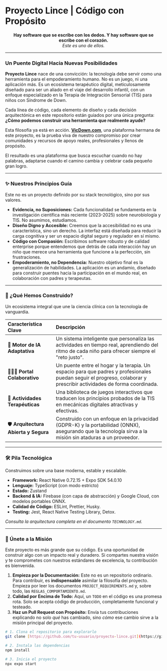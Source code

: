 # Proyecto Lince | Código con Propósito

<p align="center">
  <strong>Hay software que se escribe con los dedos. Y hay software que se escribe con el corazón.</strong>
  <br>
  <em>Este es uno de ellos.</em>
</p>

---

### Un Puente Digital Hacia Nuevas Posibilidades

**Proyecto Lince** nace de una convicción: la tecnología debe servir como una herramienta para el empoderamiento humano. No es un juego, ni una aplicación más. Es un ecosistema terapéutico digital, meticulosamente diseñado para ser un aliado en el viaje del desarrollo infantil, con un enfoque especializado en la Terapia de Integración Sensorial (TIS) para niños con Síndrome de Down.

Cada línea de código, cada elemento de diseño y cada decisión arquitectónica en este repositorio están guiados por una única pregunta: **¿Cómo podemos construir una herramienta que realmente ayude?**

Esta filosofía ya está en acción. **[VicDown.com](https://vicdown.com/)**, una plataforma hermana de este proyecto, es la prueba viva de nuestro compromiso por crear comunidades y recursos de apoyo reales, profesionales y llenos de propósito.

El resultado es una plataforma que busca escuchar cuando no hay palabras, adaptarse cuando el camino cambia y celebrar cada pequeño gran logro.

---

### ✨ Nuestros Principios Guía

Este no es un proyecto definido por su stack tecnológico, sino por sus valores.

* **Evidencia, no Suposiciones:** Cada funcionalidad se fundamenta en la investigación científica más reciente (2023-2025) sobre neurobiología y TIS. No asumimos, estudiamos.
* **Diseño Digno y Accesible:** Creemos que la accesibilidad no es una característica, sino un derecho. La interfaz está diseñada para reducir la carga cognitiva y ser un espacio digital seguro y regulador en sí mismo.
* **Código con Compasión:** Escribimos software robusto y de calidad enterprise porque entendemos que detrás de cada interacción hay un niño que merece una herramienta que funcione a la perfección, sin frustraciones.
* **Empoderamiento, no Dependencia:** Nuestro objetivo final es la generalización de habilidades. La aplicación es un andamio, diseñado para construir puentes hacia la participación en el mundo real, en colaboración con padres y terapeutas.

---

### 🚀 ¿Qué Hemos Construido?

Un ecosistema integral que une la ciencia clínica con la tecnología de vanguardia.

| Característica Clave | Descripción |
| :--- | :--- |
| 🧠 **Motor de IA Adaptativa** | Un sistema inteligente que personaliza las actividades en tiempo real, aprendiendo del ritmo de cada niño para ofrecer siempre el "reto justo". |
| 👨‍👩‍👧 **Portal Colaborativo** | Un puente entre el hogar y la terapia. Un espacio para que padres y profesionales puedan seguir el progreso, colaborar y prescribir actividades de forma coordinada. |
| 🦎 **Actividades Terapéuticas** | Una biblioteca de juegos interactivos que traducen los principios probados de la TIS en mecánicas digitales atractivas y efectivas. |
| 🛡️ **Arquitectura Abierta y Segura** | Construido con un enfoque en la privacidad (GDPR-K) y la portabilidad (ONNX), asegurando que la tecnología sirva a la misión sin ataduras a un proveedor. |

---

### 🛠️ Pila Tecnológica

Construimos sobre una base moderna, estable y escalable.

-   **Framework:** React Native 0.72.15 + Expo SDK 54.0.10
-   **Lenguaje:** TypeScript (con modo estricto)
-   **Estado:** Zustand
-   **Backend & IA:** Firebase (con capa de abstracción) y Google Cloud, con modelos portables ONNX.
-   **Calidad de Código:** ESLint, Prettier, Husky.
-   **Testing:** Jest, React Native Testing Library, Detox.

*Consulta la arquitectura completa en el documento `TECHNOLOGY.md`.*

---

### 🤝 Únete a la Misión

Este proyecto es más grande que su código. Es una oportunidad de construir algo con un impacto real y duradero. Si compartes nuestra visión y te comprometes con nuestros estándares de excelencia, tu contribución es bienvenida.

1.  **Empieza por la Documentación:** Este no es un repositorio ordinario. Para contribuir, es **indispensable** asimilar la filosofía del proyecto. Empieza por leer los documentos `PROJECT_REQUIREMENTS.md` y, sobre todo, las `REGLAS_COMPORTAMIENTO.md`.
2.  **Calidad por Encima de Todo:** Aquí, un `TODO` en el código es una promesa rota. Solo se acepta código de producción, completamente funcional y testeado.
3.  **Haz un Pull Request con Propósito:** Envía tus contribuciones explicando no solo *qué* has cambiado, sino *cómo* ese cambio sirve a la misión principal del proyecto.

```bash
# 1. Clona el repositorio para explorarlo
git clone [https://github.com/tu-usuario/proyecto-lince.git](https://github.com/tu-usuario/proyecto-lince.git)

# 2. Instala las dependencias
npm install

# 3. Inicia el proyecto
npx expo start